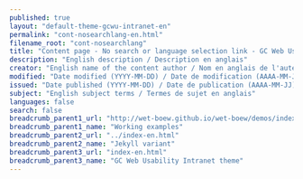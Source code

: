 ```yaml
---
published: true
layout: "default-theme-gcwu-intranet-en"
permalink: "cont-nosearchlang-en.html"
filename_root: "cont-nosearchlang"
title: "Content page - No search or language selection link - GC Web Usability Intranet theme"
description: "English description / Description en anglais"
creator: "English name of the content author / Nom en anglais de l'auteur du contenu"
modified: "Date modified (YYYY-MM-DD) / Date de modification (AAAA-MM-JJ)"
issued: "Date published (YYYY-MM-DD) / Date de publication (AAAA-MM-JJ)"
subject: "English subject terms / Termes de sujet en anglais"
languages: false
search: false
breadcrumb_parent1_url: "http://wet-boew.github.io/wet-boew/demos/index-eng.html"
breadcrumb_parent1_name: "Working examples"
breadcrumb_parent2_url: "../index-en.html"
breadcrumb_parent2_name: "Jekyll variant"
breadcrumb_parent3_url: "index-en.html"
breadcrumb_parent3_name: "GC Web Usability Intranet theme"
---
```


